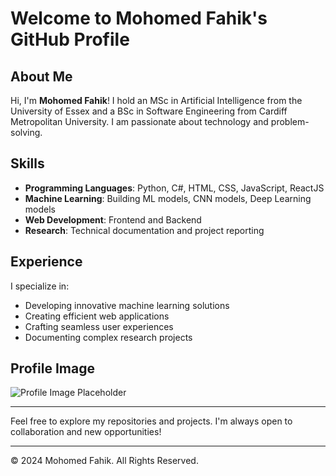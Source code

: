 # Welcome to Mohomed Fahik's GitHub Profile

## About Me
Hi, I'm **Mohomed Fahik**! I hold an MSc in Artificial Intelligence from the University of Essex and a BSc in Software Engineering from Cardiff Metropolitan University. I am passionate about technology and problem-solving.

## Skills
- **Programming Languages**: Python, C#, HTML, CSS, JavaScript, ReactJS
- **Machine Learning**: Building ML models, CNN models, Deep Learning models
- **Web Development**: Frontend and Backend
- **Research**: Technical documentation and project reporting

## Experience
I specialize in:
- Developing innovative machine learning solutions
- Creating efficient web applications
- Crafting seamless user experiences
- Documenting complex research projects

## Profile Image
![Profile Image Placeholder](https://via.placeholder.com/150 "Profile Image")

---

Feel free to explore my repositories and projects. I'm always open to collaboration and new opportunities!

---

© 2024 Mohomed Fahik. All Rights Reserved.

